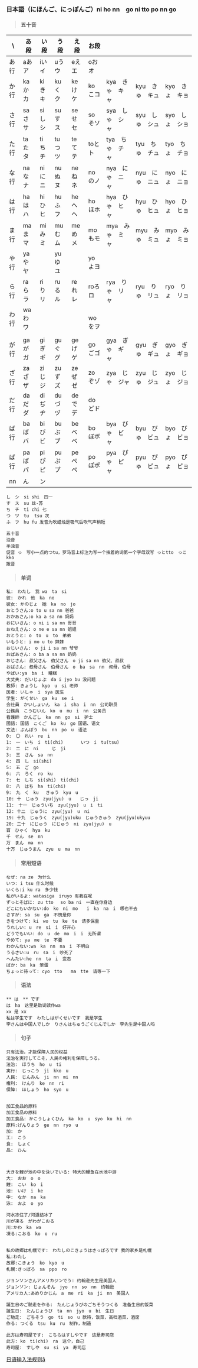### 日本語（にほんご、にっぽんご）ni ho nn　go  ni tto po nn go

> #### 五十音

| \ |  あ段 |い段 |う段 |え段 |お段 |　 |　| |
|----|----|----|----|----|----|----|----|----|
|あ行|aあア|iいイ|uうウ|eえエ|oおオ|
|か行|kaかカ|kiきキ|kuくク|keけケ|koこコ|kya　きゃ　キャ|kyu　きゅ　キュ|kyo　きょ　キョ|　
|さ行|saさサ|siしシ|suすス|seせセ|soそソ|sya　しゃ　シャ|syu　しゅ　シュ|syo　しょ　ショ|　
|た行|taたタ|tiちチ|tuつツ|teてテ|toとト|tya　ちゃ　チャ|tyu　ちゅ　チュ|tyo　ちょ　チョ|　
|な行|naなナ|niにニ|nuぬヌ|neねネ|noのノ|nya　にゃ　ニャ|nyu　にゅ　ニュ|nyo　にょ　ニョ|　
|は行|haはハ|hiひヒ|huふフ|heへヘ|hoほホ|hya　ひゃ　ヒャ|hyu　ひゅ　ヒュ|hyo　ひょ　ヒョ|　
|ま行|maまマ|miみミ|muむム|meめメ|moもモ|mya　みゃ　ミャ|myu　みゅ　ミュ|myo　みょ　ミョ|　
|や行|yaやヤ|　|yuゆユ|　|yoよヨ||　|　|　
|ら行|raらラ|riりリ|ruるル|reれレ|roろロ|rya　りゃ　リャ|ryu　りゅ　リュ|ryo　りょ　リョ|　
|わ行| waわワ|　|　|　|　woをヲ||　|　|　
||||||||||
|が行|gaがガ|giぎギ|guぐグ|geげゲ|goごゴ|gya　ぎゃ　ギャ|gyu　ぎゅ　ギュ|gyo　ぎょ　ギョ|
|ざ行|zaざザ|ziじジ|zuずズ|zeぜゼ|zoぞゾ|zya　じゃ　ジャ|zyu　じゅ　ジュ|zyo　じょ　ジョ|
|だ行|daだダ|diぢヂ|duづヅ|deでデ|doどド||||
|ば行|baばバ|biびビ|buぶブ|beべベ|boぼボ|bya　びゃ　ビャ|byu　びゅ　ビュ|byo　びょ　ビョ|
|ぱ行|paぱパ|piぴピ|puぷプ|peぺペ|poぽポ|pya　ぴゃ　ピャ|pyu　ぴゅ　ピュ|pyo　ぴょ　ピョ|
|nn|ん|ン||||||||

```
し　シ　si shi　四一
す　ス　su 丝-苏
ち　チ　ti chi 七
つ　ツ　tu	tsu 次
ふ　フ　hu fu 发音为吹蜡烛是吸气后吹气声稍短

五十音
浊音
半浊音
促音 っ　写小一点的つtu，罗马音上标注为写一个挨着的词第一个字母双写 っとtto　っこkko
拨音
```

> #### 单词

```
私:　わたし　我 wa　ta　si
彼:　かれ　他　ka　no
彼女: かのじょ　她　ka　no　jo
おとうさん:o to u sa nn 爸爸
おかあさん:o ka a sa nn 妈妈
おにいさん: o ni i sa nn 哥哥
おねえさん: o ne e sa nn 姐姐
おとうと: o　to　u　to　弟弟
いもうと: i mo u to 妹妹
おじいさん:　o ji i sa nn 爷爷
おばあさん: o ba a sa nn 奶奶
おじさん: 叔父さん　伯父さん　o ji sa nn 伯父、叔叔
おばさん: 叔母さん　伯母さん　o　ba　sa　nn　叔母，伯母
やばい:ya　ba　i　糟糕
大丈夫: だいじょぶ　da i jyo bu 没问题
教師: きょうし　kyo　u　si 老师
医者: いしゃ　i　sya 医生
学生: がくせい　ga　ku　se　i
会社員　かいしょいん　ka　i　sha　i　nn　公司职员
公務員　こうむいん　ko　u　mu　i　nn　公务员
看護師　かんごし　ka　nn　go　si　护士
國語: 国語　こくご　ko　ku　go 国语、语文
文法: ぶんぽう　bu　nn　po　u　语法
0:　〇　れい　re　i
1:　一　いち　i　ti(chi)　　　　いつ　i　tu(tsu)
2:　二　に　ni　　　じ　ji
3:　三　さん　sa　nn
4:　四　し　si(shi)
5:　五　ご　go
6:　六　ろく　ro　ku
7:　七　しち　si(shi)　ti(chi)
8:　八　はち　ha　ti(chi)
9:　九　く　ku 　きゅう　kyu　u
10: 十　じゅう　zyu(jyu)　u　　じっ　ji
11:　十一　じゅういち　zyu(jyu)　u　i　ti
12: 十二　じゅうに　zyu(jyu)　u　ni
19: 十九　じゅうく　zyu(jyu)uku　じゅうきゅう　zyu(jyu)ukyuu
20: 二十　にじゅう　にじゅう　ni　zyu(jyu)　u
百　ひゃく　hya　ku
千　せん　se　nn
万　まん　ma　nn
十万　じゅうまん　zyu　u　ma　nn
```

> #### 常用短语

```
なぜ: na ze　为什么
いつ: i tsu 什么时候
いくら:i ku ra　多少钱
私がいるよ: watasiga　iruyo 有我在呢
ずっとそばに: zu tto　 so ba ni　一直在你身边 
どこにもいかない:do　ko　ni　mo　　i　ka　na　i　哪也不去
さすが: sa　su　ga　不愧是你 
きをつけて: ki　wo　tu　ke　te　请多保重
うれしい: u　re　si　i　好开心
どうでもいい: do　u　de　mo　i　i　无所谓
やめて: ya　me　te　不要
わかんない:wa　ka　nn　na　i　不明白
うるさい:u　ru　sa　i　吵死了
へんたい:he　nn　ta　i　变态
ばか: ba　ka　笨蛋
ちょっと待って: cyo　tto　　ma　tte　请等一下
```

> #### 语法

```
** は　** です　
は　ha　这里是助词读作wa
xx 是 xx
私は学生です　わたしはがくせいです　我是学生
李さんは中国人でしか　りさんはちゅうごくじんでしか　李先生是中国人吗

```

> #### 句子

```
只有法治，才能保障人民的权益
法治を実行してこそ，人民の権利を保障しうる。
法治:　ほうち　ho　u　ti
実行:　じっこう　ji　kko　u
人民:　じんみん　ji　nn　mi　nn
権利:　けんり　ke　nn　ri
保障:　ほしょう　ho　syo　u


加工食品的原料
加工食品の原料
加工食品: かこうしょくひん　ka　ko　u　syo　ku　hi　nn
原料:げんりょう　ge　nn　ryo　u
加:　か
工:　こう
食:　しょく　
品:　ひん



大きを鯉が池の中を泳いでいる: 特大的鲤鱼在水池中游
大:　おお　o　o
鯉:　こい　ko　i
池:　いけ　i　ke
中:　なか　na　ka
泳:　およ　o　yo

河水冻住了/河道结冰了
川が凍る　がわがこおる
川:かわ　ka　wa
凍る:こおる　ko　o　ru


私の故郷は札幌です:　わたしのこきょうはさっぽろです 我的家乡是札幌
私:わたし
故郷:こきょう　ko　kyo　u
札幌:さっぽろ　sa　ppo　ro

ジョンソンさんアメリカジンでう: 约翰逊先生是美国人
ジョンソン: じょんそん　jyo　nn　so　nn　约翰逊
アメリカ人:あめりかじん　a　me　ri　ka　ji　nn　美国人

誕生日のご馳走を作る:　たんじょうびのごちそうつくる　准备生日的饭菜
誕生日:　たんじょうび　ta　nn　jyo　u　bi　生日
ご馳走:　ごちそう　go　ti　so　u 款待，饭菜，高档酒菜，酒席
作る: つくる　tsu　ku　ru　制作，制造

此方は寿司屋です:　こちらはすしやです　这是寿司店
此方: ko　ti(chi)　ra　这个，自己
寿司屋:　すしや　su　si　ya　寿司店
```

[日语输入法规则å](https://www.yjbys.com/edu/J_Train/4570.html)

